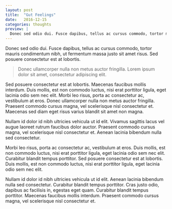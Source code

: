 ```yaml
---
layout: post
title:  "Gut Feelings"
date:   2016-12-15
categories: thoughts
preview: |
  Donec sed odio dui. Fusce dapibus, tellus ac cursus commodo, tortor mauris condimentum nibh, ut fermentum massa justo sit amet risus. Sed posuere consectetur est at lobortis.
---
```


Donec sed odio dui. Fusce dapibus, tellus ac cursus commodo, tortor mauris condimentum nibh, ut fermentum massa justo sit amet risus. Sed posuere consectetur est at lobortis.

> Donec ullamcorper nulla non metus auctor fringilla. Lorem ipsum dolor sit amet, consectetur adipiscing elit.

Sed posuere consectetur est at lobortis. Maecenas faucibus mollis interdum. Duis mollis, est non commodo luctus, nisi erat porttitor ligula, eget lacinia odio sem nec elit. Morbi leo risus, porta ac consectetur ac, vestibulum at eros. Donec ullamcorper nulla non metus auctor fringilla. Praesent commodo cursus magna, vel scelerisque nisl consectetur et. Maecenas sed diam eget risus varius blandit sit amet non magna.

Nullam id dolor id nibh ultricies vehicula ut id elit. Vivamus sagittis lacus vel augue laoreet rutrum faucibus dolor auctor. Praesent commodo cursus magna, vel scelerisque nisl consectetur et. Aenean lacinia bibendum nulla sed consectetur.

Morbi leo risus, porta ac consectetur ac, vestibulum at eros. Duis mollis, est non commodo luctus, nisi erat porttitor ligula, eget lacinia odio sem nec elit. Curabitur blandit tempus porttitor. Sed posuere consectetur est at lobortis. Duis mollis, est non commodo luctus, nisi erat porttitor ligula, eget lacinia odio sem nec elit.

Nullam id dolor id nibh ultricies vehicula ut id elit. Aenean lacinia bibendum nulla sed consectetur. Curabitur blandit tempus porttitor. Cras justo odio, dapibus ac facilisis in, egestas eget quam. Curabitur blandit tempus porttitor. Maecenas faucibus mollis interdum. Praesent commodo cursus magna, vel scelerisque nisl consectetur et.
